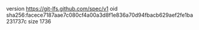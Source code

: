 version https://git-lfs.github.com/spec/v1
oid sha256:facece7187aae7c080cf4a00a3d8f1e836a70d94fbacb629aef2fe1ba231737c
size 1736
